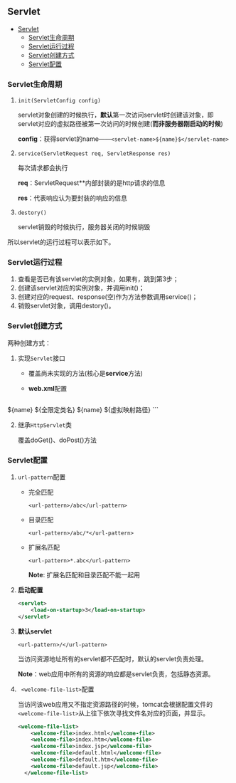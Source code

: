 ## Servlet

+ [Servlet](#Servlet)
    + [Servlet生命周期](#servlet生命周期)  
    + [Servlet运行过程](#servlet运行过程)  
    + [Servlet创建方式](#servlet创建方式)  
    + [Servlet配置](#servlet配置)  



### Servlet生命周期

1. `init(ServletConfig config)`

    servlet对象创建的时候执行，**默认**第一次访问servlet时创建该对象，即servlet对应的虚拟路径被第一次访问的时候创建(**而非服务器刚启动的时候**)

    **config**：获得servlet的name——`<servlet-name>${name}$</servlet-name>`

2. `service(ServletRequest req, ServletResponse res)`

    每次请求都会执行

    **req**：ServletRequest**内部封装的是http请求的信息

    **res**：代表响应认为要封装的响应的信息

3. `destory()`

    servlet销毁的时候执行，服务器关闭的时候销毁

所以servlet的运行过程可以表示如下。



### Servlet运行过程

1. 查看是否已有该servlet的实例对象，如果有，跳到第3步；
2. 创建该servlet对应的实例对象，并调用init()；
3. 创建对应的request、response(空)作为方法参数调用service()；
4. 销毁servlet对象，调用destory()。



### Servlet创建方式

两种创建方式：

1. 实现`Servlet`接口

    + 覆盖尚未实现的方法(核心是**service**方法)

    + **web.xml**配置

	```xml
<servlet>
    	<servlet-name>${name}</servlet-name>
    	<servlet-class>${全限定类名}</servlet-class>
</servlet>
<servlet-mapping>
    	<servlet-name>${name}</servlet-name>
    	<url-pattern>${虚拟映射路径}</url-pattern>
</servlet-mapping>
	```

2. 继承`HttpServlet`类

    覆盖doGet()、doPost()方法
    
    

### Servlet配置

1. `url-pattern`配置

    + 完全匹配

        `<url-pattern>/abc</url-pattern>`

    + 目录匹配

        `<url-pattern>/abc/*</url-pattern>`

    + 扩展名匹配

        `<url-pattern>*.abc</url-pattern>`

        **Note**: 扩展名匹配和目录匹配不能一起用

2. **启动配置**

    ```xml
    <servlet>
    	<load-on-startup>3</load-on-startup>
    </servlet>
    ```

3. **默认servlet**

    `<url-pattern>/</url-pattern>`

    当访问资源地址所有的servlet都不匹配时，默认的servlet负责处理。

    **Note**：web应用中所有的资源的响应都是servlet负责，包括静态资源。

4. ` <welcome-file-list>`配置

    当访问该web应用又不指定资源路径的时候，tomcat会根据配置文件的`<welcome-file-list>`从上往下依次寻找文件名对应的页面，并显示。

    ```xml
    <welcome-file-list>
        <welcome-file>index.html</welcome-file>
        <welcome-file>index.htm</welcome-file>
        <welcome-file>index.jsp</welcome-file>
        <welcome-file>default.html</welcome-file>
        <welcome-file>default.htm</welcome-file>
        <welcome-file>default.jsp</welcome-file>
      </welcome-file-list>
    ```

    

    